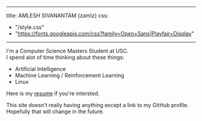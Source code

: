 
---
title: AMLESH SIVANANTAM {zamlz}
css:
  - "/style.css"
  - "https://fonts.googleapis.com/css?family=Open+Sans|Playfair+Display"
---

<!--
<img class="profile" src="/profile.jpg"/>
<div style="color:#ba8baf;font-size:0.8em" align="center">
<i>"Simplicity is the final achievement. After one has played quantity of notes
and more notes, it is simplicity that emerges as the crowning reward of art."
- Frédéric Chopin</i>
</div>
-->

I'm a Computer Science Masters Student at USC.<br>
I spend alot of time thinking about these things:

+ Artificial Intelligence
+ Machine Learning / Reinforcement Learning
+ Linux

Here is my [resume](./amlesh_resume.pdf) if you're intersted.

This site doesn't really having anything except a link to my GitHub profile.
Hopefully that will change in the future.
